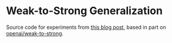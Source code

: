 # Weak-to-Strong Generalization

Source code for experiments from [this blog post](https://blog.eleuther.ai/weak-to-strong/), based in part on [openai/weak-to-strong](https://github.com/openai/weak-to-strong).